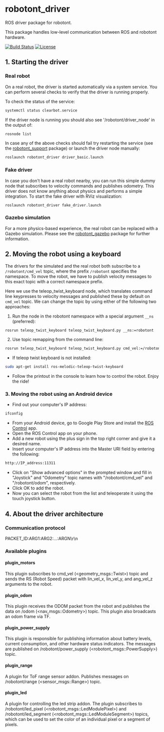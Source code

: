 # robotont\_driver
ROS driver package for robotont.

This package handles low-level communication between ROS and robotont hardware.

[![Build Status](https://travis-ci.org/robotont/robotont_driver.svg?branch=melodic-devel)](https://travis-ci.org/robotont/robotont_driver)
[![License](https://img.shields.io/badge/License-Apache%202.0-blue.svg)](https://opensource.org/licenses/Apache-2.0)

## 1. Starting the driver
### Real robot
On a real robot, the driver is started automatically via a system service. You can perform several checks to verify that the driver is running properly.

To check the status of the service:
```bash
systemctl status clearbot.service
```

If the driver node is running you should also see '/robotont/driver\_node' in the output of:
```bash
rosnode list
```

In case any of the above checks should fail try restarting the service (see the [robotont\_support](https://github.com/robotont/robotont_support) package) or launch the driver node manually:
```bash
roslaunch robotont_driver driver_basic.launch
```

### Fake driver

In case you don't have a real robot nearby, you can run this simple dummy node that subscribes to velocity commands and publishes odometry. This driver does not know anything about physics and performs a simple integration. To start the fake driver with RViz visualization:
```bash
roslaunch robotont_driver fake_driver.launch
```

### Gazebo simulation

For a more physics-based experience, the real robot can be replaced with a Gazebo simulation. Please see the [robotont\_gazebo](https://github.com/robotont/robotont_gazebo) package for further information.


## 2. Moving the robot using a keyboard
The drivers for the simulated and the real robot both subscribe to a `/robotont/cmd_vel` topic, where the prefix `/robotont` specifies the namespace. To move the robot, we have to publish velocity messages to this exact topic with a correct namespace prefix.

Here we use the teleop\_twist\_keyboard node, which translates command line keypresses to velocity messages and published these by default on `cmd_vel` topic. We can change the topic by using either of the following two approaches:
1. Run the node in the robotont namespace with a special argument `__ns` (preferred):
```bash
rosrun teleop_twist_keyboard teleop_twist_keyboard.py __ns:=robotont
```

2. Use topic remapping from the command line:
```bash
rosrun teleop_twist_keyboard teleop_twist_keyboard.py cmd_vel:=/robotont/cmd_vel
```

* If teleop twist keyboard is not installed:
```bash
sudo apt-get install ros-melodic-teleop-twist-keyboard
```

* Follow the printout in the console to learn how to control the robot. Enjoy the ride!

### 3. Moving the robot using an Android device
* Find out your computer's IP address:
```bash
ifconfig
```
* From your Android device, go to Google Play Store and install the [ROS Control](https://play.google.com/store/apps/details?id=com.robotca.ControlApp&hl=en) app.
* Open the ROS Control app on your phone.
* Add a new robot using the plus sign in the top right corner and give it a desired name.
* Insert your computer's IP address into the Master URI field by entering the following:<br>
```bash
http://IP_address:11311
```
* Click on "Show advanced options" in the prompted window and fill in "Joystick" and "Odometry" topic names with "/robotont/cmd\_vel" and "/robotont/odom", respectively.
* Click OK to add the robot.
* Now you can select the robot from the list and teleoperate it using the touch joystick button.

## 4. About the driver architecture

### Communication protocol

PACKET\_ID:ARG1:ARG2:...:ARGN\r\n


### Available plugins

#### plugin\_motors

This plugin subscribes to cmd\_vel (<geometry_msgs::Twist>) topic and sends the RS (Robot Speed) packet with lin\_vel\_x, lin\_vel\_y, and ang\_vel\_z arguments to the robot.


#### plugin\_odom

This plugin receives the ODOM packet from the robot and publishes the data on /odom (<nav_msgs::Odometry>) topic. This plugin also broadcasts an odom frame via TF.


#### plugin\_power\_supply

This plugin is responsible for publishing information about battery levels, current consumption, and other hardware status indicators. The messages are published on /robotont/power\_supply (<robotont_msgs::PowerSupply>) topic.


#### plugin\_range

A plugin for ToF range sensor addon. Publishes messages on /robotont/range (<sensor_msgs::Range>) topic.

#### plugin\_led

A plugin for controlling the led strip addon. The plugin subscribes to /robotont/led\_pixel (<robotont_msgs::LedModulePixel>) and /robotont/led\_segment (<robotont_msgs::LedModuleSegment>) topics, which can be used to set the color of an individual pixel or a segment of pixels.
